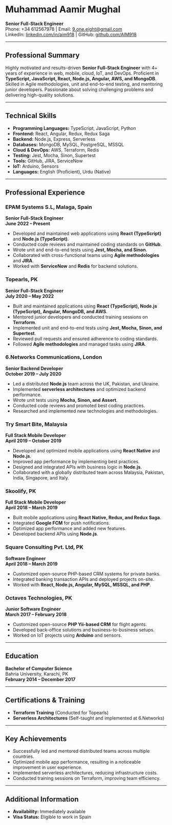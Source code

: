 # Muhammad Aamir Mughal  
**Senior Full-Stack Engineer**  
Phone: +34 612567978 | Email: 9.one.eight@gmail.com  
LinkedIn: [linkedin.com/in/aim918](https://www.linkedin.com/in/aim918) | GitHub: [github.com/AIM918](https://github.com/AIM918)  

---

## Professional Summary  
Highly motivated and results-driven **Senior Full-Stack Engineer** with 4+ years of experience in web, mobile, cloud, IoT, and DevOps. Proficient in **TypeScript, JavaScript, React, Node.js, Angular, AWS, and MongoDB**. Skilled in Agile methodologies, unit and end-to-end testing, and mentoring junior developers. Passionate about solving challenging problems and delivering high-quality solutions.

---

## Technical Skills  
- **Programming Languages:** TypeScript, JavaScript, Python  
- **Frontend:** React, Angular, Redux, Redux Saga  
- **Backend:** Node.js, Express, Serverless  
- **Databases:** MongoDB, MySQL, PostgreSQL, MSSQL  
- **Cloud & DevOps:** AWS, Terraform, Redis  
- **Testing:** Jest, Mocha, Sinon, Supertest  
- **Tools:** GitHub, JIRA, ServiceNow  
- **IoT:** Arduino, Sensors  
- **Languages:** English (Proficient), Urdu (Native)  

---

## Professional Experience  

### EPAM Systems S.L, Malaga, Spain  
**Senior Full-Stack Engineer**  
**June 2022 – Present**  
- Developed and maintained web applications using **React (TypeScript)** and **Node.js (TypeScript)**.  
- Conducted code reviews and maintained coding standards on **GitHub**.  
- Wrote unit and end-to-end tests using **Jest, Mocha, and Sinon**.  
- Collaborated with cross-functional teams using **Agile methodologies** and **JIRA**.  
- Worked with **ServiceNow** and **Redis** for backend solutions.  

### Topearls, PK  
**Senior Full-Stack Engineer**  
**July 2020 – May 2022**  
- Built and maintained applications using **React (TypeScript), Node.js (TypeScript), Angular, MongoDB, and AWS**.  
- Mentored junior developers and conducted training sessions on **Terraform**.  
- Implemented unit and end-to-end tests using **Jest, Mocha, Sinon, and Supertest**.  
- Reviewed pull requests and ensured adherence to coding standards.  
- Followed **Agile methodologies** and managed tasks using **JIRA**.  

### 6.Networks Communications, London  
**Senior Backend Developer**  
**October 2019 – July 2020**  
- Led a distributed **Node.js** team across the UK, Pakistan, and Ukraine.  
- Implemented **serverless architectures** and optimized backend performance.  
- Wrote unit tests using **Mocha, Sinon, and Assert**.  
- Conducted code reviews and promoted best coding practices.  
- Researched and implemented new technologies and methodologies.  

### Try Smart Bite, Malaysia  
**Full Stack Mobile Developer**  
**April 2019 – October 2019**  
- Developed and optimized mobile applications using **React Native** and **Node.js**.  
- Improved app performance by implementing best practices.  
- Designed and integrated APIs with business logic in **Node.js**.  
- Collaborated with a globally distributed team across Malaysia, Pakistan, India, Singapore, and Italy.  

### Skoolify, PK  
**Full Stack Mobile Developer**  
**April 2018 – March 2019**  
- Built mobile applications using **React Native, Redux, and Redux Saga**.  
- Integrated **Google FCM** for push notifications.  
- Optimized app performance and added new features.  
- Developed backend APIs using **Node.js**.  

### Square Consulting Pvt. Ltd, PK  
**Software Engineer**  
**April 2018 – March 2019**  
- Customized open-source PHP-based CRM systems for private banks.  
- Integrated banking transaction APIs and deployed projects on-site.  
- Worked with **React, Node.js, Angular, MySQL, MSSQL, and PHP**.  

### Octaves Technologies, PK  
**Junior Software Engineer**  
**March 2017 – February 2018**  
- Customized open-source **PHP Yii-based CRM** for flight agents.  
- Developed back-office solutions and business-to-business setups.  
- Worked on IoT projects using **Arduino** and sensors.  

---

## Education  
**Bachelor of Computer Science**  
Bahria University, Karachi, PK  
**February 2014 – December 2017**  

---

## Certifications & Training  
- **Terraform Training** (Conducted for Topearls)  
- **Serverless Architectures** (Self-taught and implemented at 6.Networks)  

---

## Key Achievements  
- Successfully led and mentored distributed teams across multiple countries.  
- Optimized mobile app performance, resulting in a noticeable improvement in user experience.  
- Implemented serverless architectures, reducing infrastructure costs.  
- Conducted training sessions on Terraform, improving team efficiency.  

---

## Additional Information  
- **Availability:** Immediately available  
- **Visa Status:** Eligible to work in Spain  
